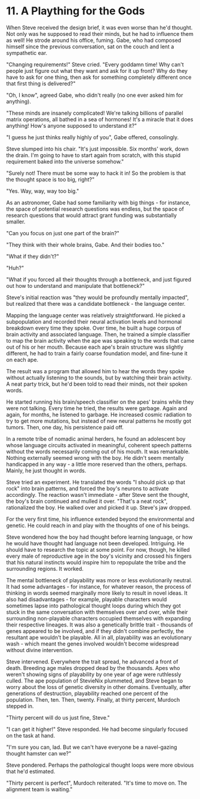 # 11. A Plaything for the Gods

When Steve received the design brief, it was even worse than he'd thought. Not only was he supposed to read their minds, but he had to influence them as well! He strode around his office, fuming. Gabe, who had composed himself since the previous conversation, sat on the couch and lent a sympathetic ear.

"Changing requirements!" Steve cried. "Every goddamn time! Why can't people just figure out what they want and ask for it up front? Why do they have to ask for one thing, then ask for something completely different once that first thing is delivered?"

"Oh, I know", agreed Gabe, who didn't really (no one ever asked him for anything).

"These minds are insanely complicated! We're talking billions of parallel matrix operations, all bathed in a sea of hormones! It's a miracle that it does anything! How's anyone supposed to understand it?"

"I guess he just thinks really highly of you", Gabe offered, consolingly.

Steve slumped into his chair. "It's just impossible. Six months' work, down the drain. I'm going to have to start again from scratch, with this stupid requirement baked into the universe somehow."

"Surely not! There must be some way to hack it in! So the problem is that the thought space is too big, right?"

"Yes. Way, way, way too big."

As an astronomer, Gabe had some familiarity with big things - for instance, the space of potential research questions was endless, but the space of research questions that would attract grant funding was substantially smaller.

"Can you focus on just one part of the brain?"

"They think with their whole brains, Gabe. And their bodies too."

"What if they didn't?"

"Huh?"

"What if you forced all their thoughts through a bottleneck, and just figured out how to understand and manipulate that bottleneck?"

Steve's initial reaction was "they would be profoundly mentally impacted", but realized that there was a candidate bottleneck - the language center.

Mapping the language center was relatively straightforward. He picked a subpopulation and recorded their neural activation levels and hormonal breakdown every time they spoke. Over time, he built a huge corpus of brain activity and associated language. Then, he trained a simple classifier to map the brain activity when the ape was speaking to the words that came out of his or her mouth. Because each ape's brain structure was slightly different, he had to train a fairly coarse foundation model, and fine-tune it on each ape.

The result was a program that allowed him to hear the words they spoke without actually listening to the sounds, but by watching their brain activity. A neat party trick, but he'd been told to read their minds, not their spoken words.

He started running his brain/speech classifier on the apes' brains while they were not talking. Every time he tried, the results were garbage. Again and again, for months, he listened to garbage. He increased cosmic radiation to try to get more mutations, but instead of new neural patterns he mostly got tumors. Then, one day, his persistence paid off.

In a remote tribe of nomadic animal herders, he found an adolescent boy whose language circuits activated in meaningful, coherent speech patterns without the words necessarily coming out of his mouth. It was remarkable. Nothing externally seemed wrong with the boy. He didn't seem mentally handicapped in any way - a little more reserved than the others, perhaps. Mainly, he just thought in words.

Steve tried an experiment. He translated the words "I should pick up that rock" into brain patterns, and forced the boy's neurons to activate accordingly. The reaction wasn't immediate - after Steve sent the thought, the boy's brain continued and mulled it over. "That's a neat rock", rationalized the boy. He walked over and picked it up. Steve's jaw dropped.

For the very first time, his influence extended beyond the environmental and genetic. He could reach in and play with the thoughts of one of his beings.

Steve wondered how the boy had thought before learning language, or how he would have thought had language not been developed. Intriguing. He should have to research the topic at some point. For now, though, he killed every male of reproductive age in the boy's vicinity and crossed his fingers that his natural instincts would inspire him to repopulate the tribe and the surrounding regions. It worked.

The mental bottleneck of playability was more or less evolutionarily neutral. It had some advantages - for instance, for whatever reason, the process of thinking in words seemed marginally more likely to result in novel ideas. It also had disadvantages - for example, playable characters would sometimes lapse into pathological thought loops during which they got stuck in the same conversation with themselves over and over, while their surrounding non-playable characters occupied themselves with expanding their respective lineages. It was also a genetically brittle trait - thousands of genes appeared to be involved, and if they didn't combine perfectly, the resultant ape wouldn't be playable. All in all, playability was an evolutionary wash - which meant the genes involved wouldn't become widespread without divine intervention.

Steve intervened. Everywhere the trait spread, he advanced a front of death. Breeding age males dropped dead by the thousands. Apes who weren't showing signs of playability by one year of age were ruthlessly culled. The ape population of StevieNix plummeted, and Steve began to worry about the loss of genetic diversity in other domains. Eventually, after generations of destruction, playability reached one percent of the population. Then, ten. Then, twenty. Finally, at thirty percent, Murdoch stepped in.

"Thirty percent will do us just fine, Steve."

"I can get it higher!" Steve responded. He had become singularly focused on the task at hand.

"I'm sure you can, lad. But we can't have everyone be a navel-gazing thought hamster can we?"

Steve pondered. Perhaps the pathological thought loops were more obvious that he'd estimated.

"Thirty percent is perfect", Murdoch reiterated. "It's time to move on. The alignment team is waiting."
